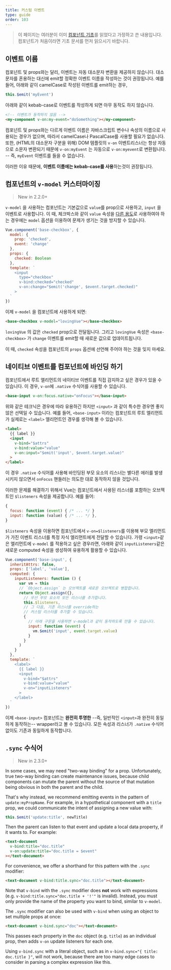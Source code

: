 ```yaml
---
title: 커스텀 이벤트
type: guide
order: 103
---
```


> 이 페이지는 여러분이 이미 [컴포넌트 기초](components.html)를 읽었다고 가정하고 쓴 내용입니다. 컴포넌트가 처음이라면 기초 문서를 먼저 읽으시기 바랍니다.

## 이벤트 이름

컴포넌트 및 props와는 달리, 이벤트는 자동 대소문자 변환을 제공하지 않습니다. 대소문자를 혼용하는 대신에 emit할 정확한 이벤트 이름을 작성하는 것이 권장됩니다. 예를 들어, 아래와 같이 camelCase로 작성된 이벤트를 emit하는 경우,

```js
this.$emit('myEvent')
```

아래와 같이 kebab-case로 이벤트를 작성하게 되면 아무 동작도 하지 않습니다.

```html
<!-- 이벤트가 동작하지 않음 -->
<my-component v-on:my-event="doSomething"></my-component>
```

컴포넌트 및 props와는 다르게 이벤트 이름은 자바스크립트 변수나 속성의 이름으로 사용되는 경우가 없으며, 따라서 camelCase나 PascalCase를 사용할 필요가 없습니다. 또한, (HTML의 대소문자 구분을 위해) DOM 템플릿의 `v-on` 이벤트리스너는 항상 자동으로 소문자 변환되기 때문에 `v-on:myEvent` 는 자동으로 `v-on:myevent`로 변환됩니다. -- 즉, `myEvent` 이벤트를 들을 수 없습니다.

이러한 이유 때문에, **이벤트 이름에는 kebab-case를 사용**하는것이 권장됩니다.

## 컴포넌트의 `v-model` 커스터마이징

> New in 2.2.0+

`v-model` 을 사용하는 컴포넌트는 기본값으로 `value`를 prop으로 사용하고, `input` 을 이벤트로 사용합니다. 이 때, 체크박스와 같이 `value` 속성을  [다른 용도](https://developer.mozilla.org/en-US/docs/Web/HTML/Element/input/checkbox#Value)로 사용하여야 하는 경우에는 `model` 옵션을 이용하여 문제가 생기는 것을 방지할 수 있습니다.

```js
Vue.component('base-checkbox', {
  model: {
    prop: 'checked',
    event: 'change'
  },
  props: {
    checked: Boolean
  },
  template: `
    <input
      type="checkbox"
      v-bind:checked="checked"
      v-on:change="$emit('change', $event.target.checked)"
    >
  `
})
```

이제  `v-model` 을 컴포넌트에 사용하게 되면:

```html
<base-checkbox v-model="lovingVue"></base-checkbox>
```

`lovingVue` 의 값은 `checked` prop으로 전달됩니다. 그리고 `lovingVue` 속성은 `<base-checkbox>` 가 `change` 이벤트를 emit할 때 새로운 값으로 업데이트됩니다. 

이 때, `checked` 속성을 컴포넌트의 `props` 옵션에 선언해 주어야 하는 것을 잊지 마세요.

## 네이티브 이벤트를 컴포넌트에 바인딩 하기

컴포넌트에서 루트 엘리먼트의 네이티브 이벤트를 직접 감지하고 싶은 경우가 있을 수 있습니다. 이 경우, `v-on`에 `.native` 수식어를 사용할 수 있습니다. 

```html
<base-input v-on:focus.native="onFocus"></base-input>
```

위와 같은 테크닉은 경우에 따라 유용하긴 하지만 `<input>` 과 같이 특수한 경우엔 좋지 않은 선택일 수 있습니다. 예를 들어, `<base-input>` 이라는 컴포넌트의 루트 엘리먼트가 실제로는 `<label>` 엘리먼트인 경우를 생각해 볼 수 있습니다.

```html
<label>
  {{ label }}
  <input
    v-bind="$attrs"
    v-bind:value="value"
    v-on:input="$emit('input', $event.target.value)"
  >
</label>
```

이 경우  `.native` 수식어를 사용해 바인딩된 부모 요소의 리스너는 별다른 에러를 발생시키지 않으면서 `onFocus` 핸들러는 의도한 대로 동작하지 않을 것입니다.

이러한 문제를 해결하기 위해서 Vue는 컴포넌트에서 사용된 리스너를 포함하는 오브젝트인  `$listeners` 속성을 제공합니다. 예를 들어:

```js
{
  focus: function (event) { /* ... */ }
  input: function (value) { /* ... */ },
}
```

 `$listeners` 속성을 이용하면 컴포넌트에서 `v-on=$listeners`를 이용해 부모 엘리먼트가 가진 이벤트 리스너를 특정 자식 엘리먼트에게 전달할 수 있습니다.  가령 `<input>`같은 엘리먼트에 `v-model` 를 적용하고 싶은 경우라면, 아래와 같이 `inputListeners`같은 새로운 computed 속성을 생성하여 유용하게 활용할 수 있습니다. 

```js
Vue.component('base-input', {
  inheritAttrs: false,
  props: ['label', 'value'],
  computed: {
    inputListeners: function () {
      var vm = this
      // `Object.assign` 는 오브젝트를 새로운 오브젝트로 병합합니다.
      return Object.assign({},
        // 우선 부모 요소의 모든 리스너를 추가합니다.
        this.$listeners,
        // 그 다음, 기존 리스너를 override하는
        // 커스텀 리스터를 추가할 수 있습니다. 
        {
          // 아래 구문을 사용하면 v-model과 같이 동작하도록 만들 수 있습니다.
          input: function (event) {
            vm.$emit('input', event.target.value)
          }
        }
      )
    }
  },
  template: `
    <label>
      {{ label }}
      <input
        v-bind="$attrs"
        v-bind:value="value"
        v-on="inputListeners"
      >
    </label>
  `
})
```

이제 `<base-input>` 컴포넌트는 **완전히 투명한** --즉, 일반적인 `<input>`과 완전히 동일하게 동작하는-- wrapper라고 볼 수 있습니다. 모든 속성과 리스너가 `.native` 수식어 없이도 기존과 동일하게 동작합니다.

## `.sync` 수식어

> New in 2.3.0+

In some cases, we may need "two-way binding" for a prop. Unfortunately, true two-way binding can create maintenance issues, because child components can mutate the parent without the source of that mutation being obvious in both the parent and the child.

That's why instead, we recommend emitting events in the pattern of `update:myPropName`. For example, in a hypothetical component with a `title` prop, we could communicate the intent of assigning a new value with:

```js
this.$emit('update:title', newTitle)
```

Then the parent can listen to that event and update a local data property, if it wants to. For example:

```html
<text-document
  v-bind:title="doc.title"
  v-on:update:title="doc.title = $event"
></text-document>
```

For convenience, we offer a shorthand for this pattern with the `.sync` modifier:

```html
<text-document v-bind:title.sync="doc.title"></text-document>
```

<p class="tip">Note that <code>v-bind</code> with the <code>.sync</code> modifier does <strong>not</strong> work with expressions (e.g. <code>v-bind:title.sync="doc.title + '!'"</code> is invalid). Instead, you must only provide the name of the property you want to bind, similar to <code>v-model</code>.</p>

The `.sync` modifier can also be used with `v-bind` when using an object to set multiple props at once:

```html
<text-document v-bind.sync="doc"></text-document>
```

This passes each property in the `doc` object (e.g. `title`) as an individual prop, then adds `v-on` update listeners for each one.

<p class="tip">Using <code>v-bind.sync</code> with a literal object, such as in <code>v-bind.sync="{ title: doc.title }"</code>, will not work, because there are too many edge cases to consider in parsing a complex expression like this.</p>
